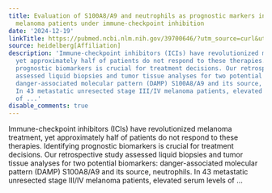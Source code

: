 ```yaml
---
title: Evaluation of S100A8/A9 and neutrophils as prognostic markers in metastatic
  melanoma patients under immune-checkpoint inhibition
date: '2024-12-19'
linkTitle: https://pubmed.ncbi.nlm.nih.gov/39700646/?utm_source=curl&utm_medium=rss&utm_campaign=pubmed-2&utm_content=1FakS-2QOkCT8HsMOQP1bCRQ4YzyumYOmxmF0moLsQ3dFB1E9V&fc=20220326224207&ff=20241220170926&v=2.18.0.post9+e462414
source: heidelberg[Affiliation]
description: 'Immune-checkpoint inhibitors (ICIs) have revolutionized melanoma treatment,
  yet approximately half of patients do not respond to these therapies. Identifying
  prognostic biomarkers is crucial for treatment decisions. Our retrospective study
  assessed liquid biopsies and tumor tissue analyses for two potential biomarkers:
  danger-associated molecular pattern (DAMP) S100A8/A9 and its source, neutrophils.
  In 43 metastatic unresected stage III/IV melanoma patients, elevated serum levels
  of ...'
disable_comments: true
---
```

Immune-checkpoint inhibitors (ICIs) have revolutionized melanoma treatment, yet approximately half of patients do not respond to these therapies. Identifying prognostic biomarkers is crucial for treatment decisions. Our retrospective study assessed liquid biopsies and tumor tissue analyses for two potential biomarkers: danger-associated molecular pattern (DAMP) S100A8/A9 and its source, neutrophils. In 43 metastatic unresected stage III/IV melanoma patients, elevated serum levels of ...